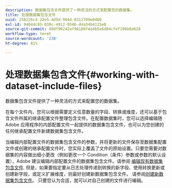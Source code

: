```yaml
---
description: 数据集包含文件提供了一种灵活的方式来配置您的数据集。
title: 处理数据集包含文件
uuid: 258226c4-22e5-4d9d-9044-8312709e0460
exl-id: 94044c85-030c-4912-9546-d4a34b4115e0
source-git-commit: d9df90242ef96188f4e4b5e6d04cfef196b0a628
workflow-type: tm+mt
source-wordcount: '238'
ht-degree: 81%

---
```


# 处理数据集包含文件{#working-with-dataset-include-files}

数据集包含文件提供了一种灵活的方式来配置您的数据集。

在每个文件内，您可以根据需要定义任意数量的字段、转换或维度，还可以基于包含文件所属的继承配置文件整理包含文件。在配置数据集时，您可以选择编辑随 Adobe 应用程序的内部配置文件一起提供的数据集包含文件，也可以为您创建的任何继承配置文件新建数据集包含文件。

当编辑内部配置文件的数据集包含文件的参数，并将更新的文件保存至数据集配置文件或创建的继承配置文件时，您实际上覆盖了文件的原始设置。只要您需要对数据集的内容做出细小更改（例如更改一个 Condition（条件）参数或参数的默认设置），Adobe 建议编辑内部配置文件的数据集包含文件。请参阅 [编辑现有数据集包含文件](../../../../home/c-dataset-const-proc/c-dataset-inc-files/c-work-dataset-inc-files/t-edit-ex-dataset-inc-files.md#task-456c04e38ebc425fb35677a6bb6aa077). 但是，如果要指定要从日志处理传递到转换的新字段、使用转换更新或创建新字段，或定义扩展维度，则最好创建新数据集包含文件。 请参阅[创建新数据集包含文件](../../../../home/c-dataset-const-proc/c-dataset-inc-files/c-work-dataset-inc-files/t-create-new-dataset-inc-files.md#task-b29f30605c374a6ca747ac843337b06e)。 只要您认为合适，就可以对自己创建的文件进行编辑。
